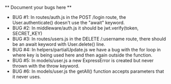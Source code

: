 ** Document your bugs here **

- BUG #1: In routes/auth.js in the POST /login route, the User.authenticate() doesn't use the "await" keyword.
- BUG #2: In middleware/auth.js it should be jwt.verify(token, SECRET_KEY)
- BUG #3: In routes/users.js in the DELETE /:username route, there should be an await keyword with User.delete() line.
- BUG #4: In helpers/partialUpdate.js we have a bug with the for loop in where key is being used here and then again outside the function.
- BUG #5: In models/user.js a new ExpressError is created but never thrown with the throw keyword.
- BUG #6: In models/user.js the getAll() function accepts parameters that it never uses.
<!-- - BUG #7: In routes/users.js the PATCH router doesn't need requireAdmin as middleware. -->